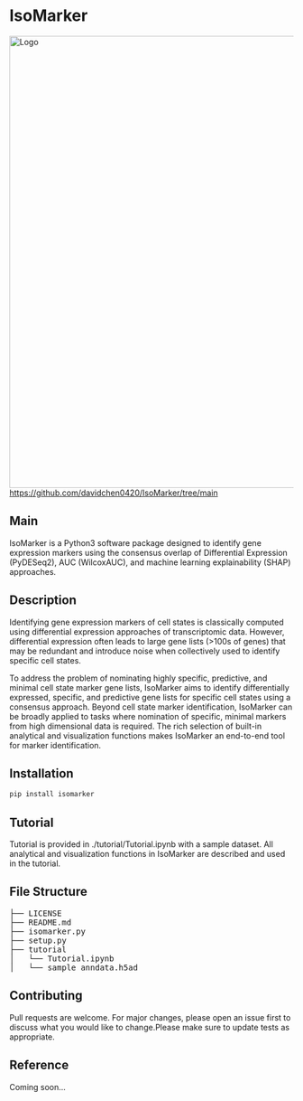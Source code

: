# IsoMarker

<img src="https://github.com/davidchen0420/IsoMarker/tree/main/IsoMarker.png" alt="Logo" width="800" style="float: right;"/>

https://github.com/davidchen0420/IsoMarker/tree/main

## Main
IsoMarker is a Python3 software package designed to identify gene expression markers using the consensus overlap of Differential Expression (PyDESeq2), AUC (WilcoxAUC), and machine learning explainability (SHAP) approaches.

## Description
Identifying gene expression markers of cell states is classically computed using differential expression approaches of transcriptomic data. However, differential expression often leads to large gene lists (>100s of genes) that may be redundant and introduce noise when collectively used to identify specific cell states.

To address the problem of nominating highly specific, predictive, and minimal cell state marker gene lists, IsoMarker aims to identify differentially expressed, specific, and predictive gene lists for specific cell states using a consensus approach. Beyond cell state marker identification, IsoMarker can be broadly applied to tasks where nomination of specific, minimal markers from high dimensional data is required. The rich selection of built-in analytical and visualization functions makes IsoMarker an end-to-end tool for marker identification.

## Installation
```sh
pip install isomarker
```

## Tutorial
Tutorial is provided in ./tutorial/Tutorial.ipynb with a sample dataset. All analytical and visualization functions in IsoMarker are described and used in the tutorial.

## File Structure
<pre>
├── LICENSE       
├── README.md
├── isomarker.py                                                
├── setup.py
├── tutorial
│   └── Tutorial.ipynb
│   └── sample_anndata.h5ad
</pre>

## Contributing
Pull requests are welcome. For major changes, please open an issue first to discuss what you would like to change.Please make sure to update tests as appropriate.

## Reference
Coming soon...
